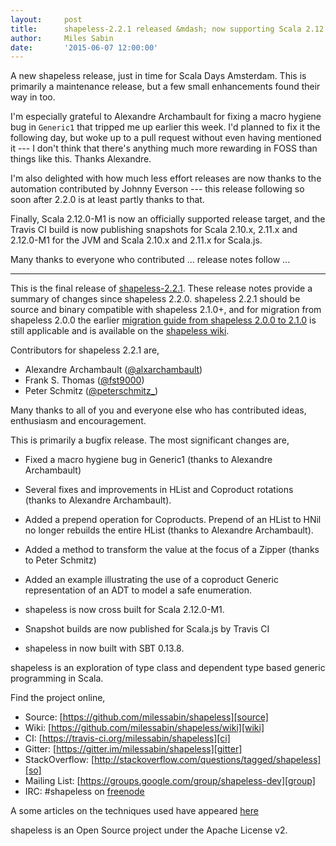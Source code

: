 ```yaml
---
layout:     post
title:      shapeless-2.2.1 released &mdash; now supporting Scala 2.12.0-M1
author:     Miles Sabin
date:       '2015-06-07 12:00:00'
---
```


A new shapeless release, just in time for Scala Days Amsterdam. This is primarily a maintenance release, but a few
small enhancements found their way in too.

<span class="break"></span>

I'm especially grateful to Alexandre Archambault for fixing a macro hygiene bug in `Generic1` that tripped me up
earlier this week. I'd planned to fix it the following day, but woke up to a pull request without even having
mentioned it --- I don't think that there's anything much more rewarding in FOSS than things like this. Thanks
Alexandre.

I'm also delighted with how much less effort releases are now thanks to the automation contributed by Johnny Everson
--- this release following so soon after 2.2.0 is at least partly thanks to that.

Finally, Scala 2.12.0-M1 is now an officially supported release target, and the Travis CI build is now publishing
snapshots for Scala 2.10.x, 2.11.x and 2.12.0-M1 for the JVM and Scala 2.10.x and 2.11.x for Scala.js.

Many thanks to everyone who contributed ... release notes follow ...

---

This is the final release of [shapeless-2.2.1][shapeless].  These
release notes provide a summary of changes since shapeless 2.2.0.
shapeless 2.2.1 should be source and binary compatible with shapeless
2.1.0+, and for migration from shapeless 2.0.0 the earlier [migration
guide from shapeless 2.0.0 to 2.1.0][migration] is still applicable and
is available on the [shapeless wiki][wiki].

Contributors for shapeless 2.2.1 are,

* Alexandre Archambault ([@alxarchambault](https://twitter.com/alxarchambault))
* Frank S. Thomas ([@fst9000](https://twitter.com/fst9000))
* Peter Schmitz ([@peterschmitz\_](https://twitter.com/peterschmitz_))

Many thanks to all of you and everyone else who has contributed ideas,
enthusiasm and encouragement.

This is primarily a bugfix release. The most significant changes are,

* Fixed a macro hygiene bug in Generic1 (thanks to Alexandre
  Archambault)

* Several fixes and improvements in HList and Coproduct rotations
  (thanks to Alexandre Archambault).

* Added a prepend operation for Coproducts. Prepend of an HList to HNil
  no longer rebuilds the entire HList (thanks to Alexandre Archambault).

* Added a method to transform the value at the focus of a Zipper (thanks
  to Peter Schmitz)

* Added an example illustrating the use of a coproduct Generic
  representation of an ADT to model a safe enumeration.

* shapeless is now cross built for Scala 2.12.0-M1.

* Snapshot builds are now published for Scala.js by Travis CI

* shapeless in now built with SBT 0.13.8.

shapeless is an exploration of type class and dependent type based generic
programming in Scala.

[shapeless]: https://github.com/milessabin/shapeless
[migration]: https://github.com/milessabin/shapeless/wiki/Migration-guide:-shapeless-2.0.0-to-2.1.0
[wiki]: https://github.com/milessabin/shapeless/wiki

Find the project online,

- Source: [https://github.com/milessabin/shapeless][source]
- Wiki: [https://github.com/milessabin/shapeless/wiki][wiki]
- CI: [https://travis-ci.org/milessabin/shapeless][ci]
- Gitter: [https://gitter.im/milessabin/shapeless][gitter]
- StackOverflow: [http://stackoverflow.com/questions/tagged/shapeless][so]
- Mailing List: [https://groups.google.com/group/shapeless-dev][group]
- IRC: #shapeless on [freenode][irc]

A some articles on the techniques used have appeared [here][blog]

shapeless is an Open Source project under the Apache License v2.

[source]: https://github.com/milessabin/shapeless
[wiki]: https://github.com/milessabin/shapeless/wiki
[ci]: https://travis-ci.org/milessabin/shapeless
[gitter]: https://gitter.im/milessabin/shapeless
[so]: http://stackoverflow.com/questions/tagged/shapeless
[group]: https://groups.google.com/group/typelevel
[irc]: http://freenode.net/
[blog]: http://milessabin.com/blog
